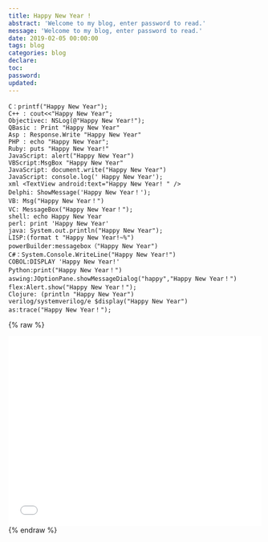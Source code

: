 ```yaml
---
title: Happy New Year !
abstract: 'Welcome to my blog, enter password to read.'
message: 'Welcome to my blog, enter password to read.'
date: 2019-02-05 00:00:00
tags: blog
categories: blog
declare:
toc:
password:
updated:
---
```


```
C：printf("Happy New Year");
C++ : cout<<"Happy New Year";
Objectivec: NSLog(@"Happy New Year!");
QBasic : Print "Happy New Year"
Asp : Response.Write "Happy New Year"
PHP : echo "Happy New Year";
Ruby: puts "Happy New Year!"
JavaScript: alert("Happy New Year")
VBScript:MsgBox "Happy New Year"
JavaScript: document.write("Happy New Year")
JavaScript: console.log(' Happy New Year');
xml <TextView android:text="Happy New Year! " /> 
Delphi: ShowMessage('Happy New Year！');
VB: Msg("Happy New Year！")
VC: MessageBox("Happy New Year！");
shell: echo Happy New Year
perl: print 'Happy New Year'
java: System.out.println("Happy New Year");
LISP:(format t "Happy New Year!~%")
powerBuilder:messagebox（"Happy New Year")
C#：System.Console.WriteLine("Happy New Year!")
COBOL:DISPLAY 'Happy New Year!'
Python:print("Happy New Year！")
aswing:JOptionPane.showMessageDialog("happy","Happy New Year！")
flex:Alert.show("Happy New Year！");
Clojure: (println "Happy New Year") 
verilog/systemverilog/e $display("Happy New Year") 
as:trace("Happy New Year！");
```

{% raw %}
<div style="position: relative; width: 100%; height: 0; padding-bottom: 75%;"><iframe src="//player.bilibili.com/player.html?aid=42909530&cid=75244190&page=1" scrolling="no" border="0" frameborder="no" framespacing="0" allowfullscreen="true" style="position: absolute; width: 100%; height: 100%; left: 0; top: 0;"></iframe></div>
{% endraw %}